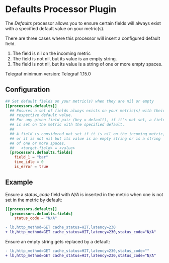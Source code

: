# Defaults Processor Plugin

The _Defaults_ processor allows you to ensure certain fields will always exist
with a specified default value on your metric(s).

There are three cases where this processor will insert a configured default
field.

1. The field is nil on the incoming metric
1. The field is not nil, but its value is an empty string.
1. The field is not nil, but its value is a string of one or more empty spaces.

Telegraf minimum version: Telegraf 1.15.0

## Configuration

```toml @sample.conf
## Set default fields on your metric(s) when they are nil or empty
[[processors.defaults]]
  ## Ensures a set of fields always exists on your metric(s) with their
  ## respective default value.
  ## For any given field pair (key = default), if it's not set, a field
  ## is set on the metric with the specified default.
  ##
  ## A field is considered not set if it is nil on the incoming metric;
  ## or it is not nil but its value is an empty string or is a string
  ## of one or more spaces.
  ##   <target-field> = <value>
  [processors.defaults.fields]
    field_1 = "bar"
    time_idle = 0
    is_error = true
```

## Example

Ensure a _status\_code_ field with _N/A_ is inserted in the metric when one is
not set in the metric by default:

```toml
[[processors.defaults]]
  [processors.defaults.fields]
    status_code = "N/A"
```

```diff
- lb,http_method=GET cache_status=HIT,latency=230
+ lb,http_method=GET cache_status=HIT,latency=230,status_code="N/A"
```

Ensure an empty string gets replaced by a default:

```diff
- lb,http_method=GET cache_status=HIT,latency=230,status_code=""
+ lb,http_method=GET cache_status=HIT,latency=230,status_code="N/A"
```

